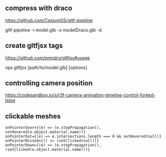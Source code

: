 ## compress with draco

https://github.com/CesiumGS/gltf-pipeline

gltf-pipeline -i model.glb -o modelDraco.glb -d

## create gltfjsx tags

https://github.com/pmndrs/gltfjsx#usage

npx gltfjsx [path/to/model.glb] [options]

## controlling camera position

https://codesandbox.io/s/r3f-camera-animation-timeline-control-forked-tplze

## clickable meshes

```
onPointerOver={(e) => (e.stopPropagation(), setHovered(e.object.material.name))}
onPointerOut={(e) => e.intersections.length === 0 && setHovered(null)}
onPointerMissed={() => (setClicked(null))}
onPointerDown={(e) => (e.stopPropagation(), (setClicked(e.object.material.name)))}
```